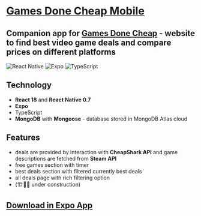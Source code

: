 # [Games Done Cheap Mobile](https://expo.dev/@arlat/gdc_mobile)

## Companion app for [Games Done Cheap](https://gg-puce.vercel.app/) - website to find best video game deals and compare prices on different platforms

![React Native](https://img.shields.io/badge/react_native-%2320232a.svg?style=for-the-badge&logo=react&logoColor=%2361DAFB)
![Expo](https://img.shields.io/badge/expo-1C1E24?style=for-the-badge&logo=expo&logoColor=#D04A37)
![TypeScript](https://img.shields.io/badge/typescript-%23007ACC.svg?style=for-the-badge&logo=typescript&logoColor=white)

## Technology

- **React 18** and **React Native 0.7**
- **Expo**
- TypeScript
- **MongoDB** with **Mongoose** - database stored in MongoDB Atlas cloud

## Features

- deals are provided by interaction with **CheapShark API** and game descriptions are fetched from **Steam API**
- free games section with timer
- best deals section with filtered currently best deals
- all deals page with rich filtering option
- (🏗👷‍♂️ under construction)

## [Download in Expo App](https://expo.dev/@arlat/gdc_mobile)
